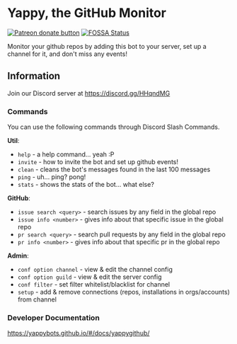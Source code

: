 # Yappy, the GitHub Monitor

<span class="badge-patreon"><a href="https://www.patreon.com/YappyBots" title="Donate to this project using Patreon"><img src="https://img.shields.io/badge/patreon-donate-yellow.svg" alt="Patreon donate button" /></a></span>
[![FOSSA Status](https://app.fossa.io/api/projects/git%2Bgithub.com%2FYappyBots%2FYappyGitHub.svg?type=shield)](https://app.fossa.io/projects/git%2Bgithub.com%2FYappyBots%2FYappyGitHub?ref=badge_shield)

Monitor your github repos by adding this bot to your server, set up a channel for it, and don't miss any events!

## Information

Join our Discord server at https://discord.gg/HHqndMG

### Commands

You can use the following commands through Discord Slash Commands.

__**Util**__:
  - `help` - a help command... yeah :P
  - `invite` - how to invite the bot and set up github events!
  - `clean` - cleans the bot's messages found in the last 100 messages
  - `ping` - uh... ping? pong!
  - `stats` - shows the stats of the bot... what else?

__**GitHub**__:
  - `issue search <query>` - search issues by any field in the global repo
  - `issue info <number>` - gives info about that specific issue in the global repo
  - `pr search <query>` - search pull requests by any field in the global repo
  - `pr info <number>` - gives info about that specific pr in the global repo

__**Admin**__:
  - `conf option channel` - view & edit the channel config
  - `conf option guild` - view & edit the server config
  - `conf filter` - set filter whitelist/blacklist for channel
  - `setup` - add & remove connections (repos, installations in orgs/accounts) from channel

### Developer Documentation

https://yappybots.github.io/#/docs/yappygithub/